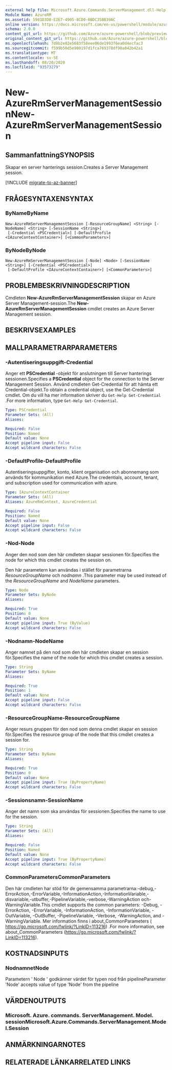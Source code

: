 ```yaml
---
external help file: Microsoft.Azure.Commands.ServerManagement.dll-Help.xml
Module Name: AzureRM
ms.assetid: 5981D3D8-E2E7-4905-8CD0-8BDC35BB39AC
online version: https://docs.microsoft.com/en-us/powershell/module/azurerm.servermanagement/new-azurermservermanagementsession
schema: 2.0.0
content_git_url: https://github.com/Azure/azure-powershell/blob/preview/src/ResourceManager/ServerManagement/Commands.ServerManagement/help/New-AzureRmServerManagementSession.md
original_content_git_url: https://github.com/Azure/azure-powershell/blob/preview/src/ResourceManager/ServerManagement/Commands.ServerManagement/help/New-AzureRmServerManagementSession.md
ms.openlocfilehash: 7d8b2e02e5683f58eee06de1993f6ea0d4ecfac3
ms.sourcegitcommit: f599b50d5e980197d1fca769378df90a842b42a1
ms.translationtype: MT
ms.contentlocale: sv-SE
ms.lasthandoff: 08/20/2020
ms.locfileid: "93573279"
---
```

# <span data-ttu-id="1abf9-101">New-AzureRmServerManagementSession</span><span class="sxs-lookup"><span data-stu-id="1abf9-101">New-AzureRmServerManagementSession</span></span>

## <span data-ttu-id="1abf9-102">Sammanfattning</span><span class="sxs-lookup"><span data-stu-id="1abf9-102">SYNOPSIS</span></span>
<span data-ttu-id="1abf9-103">Skapar en server hanterings session.</span><span class="sxs-lookup"><span data-stu-id="1abf9-103">Creates a Server Management session.</span></span>

[!INCLUDE [migrate-to-az-banner](../../includes/migrate-to-az-banner.md)]

## <span data-ttu-id="1abf9-104">FRÅGESYNTAXEN</span><span class="sxs-lookup"><span data-stu-id="1abf9-104">SYNTAX</span></span>

### <span data-ttu-id="1abf9-105">ByName</span><span class="sxs-lookup"><span data-stu-id="1abf9-105">ByName</span></span>
```
New-AzureRmServerManagementSession [-ResourceGroupName] <String> [-NodeName] <String> [-SessionName <String>]
 [-Credential <PSCredential>] [-DefaultProfile <IAzureContextContainer>] [<CommonParameters>]
```

### <span data-ttu-id="1abf9-106">ByNode</span><span class="sxs-lookup"><span data-stu-id="1abf9-106">ByNode</span></span>
```
New-AzureRmServerManagementSession [-Node] <Node> [-SessionName <String>] [-Credential <PSCredential>]
 [-DefaultProfile <IAzureContextContainer>] [<CommonParameters>]
```

## <span data-ttu-id="1abf9-107">PROBLEMBESKRIVNING</span><span class="sxs-lookup"><span data-stu-id="1abf9-107">DESCRIPTION</span></span>
<span data-ttu-id="1abf9-108">Cmdleten **New-AzureRmServerManagementSession** skapar en Azure Server Management-session.</span><span class="sxs-lookup"><span data-stu-id="1abf9-108">The **New-AzureRmServerManagementSession** cmdlet creates an Azure Server Management session.</span></span>

## <span data-ttu-id="1abf9-109">BESKRIVS</span><span class="sxs-lookup"><span data-stu-id="1abf9-109">EXAMPLES</span></span>

## <span data-ttu-id="1abf9-110">MALLPARAMETRAR</span><span class="sxs-lookup"><span data-stu-id="1abf9-110">PARAMETERS</span></span>

### <span data-ttu-id="1abf9-111">-Autentiseringsuppgift</span><span class="sxs-lookup"><span data-stu-id="1abf9-111">-Credential</span></span>
<span data-ttu-id="1abf9-112">Anger ett **PSCredential** -objekt för anslutningen till Server hanterings sessionen.</span><span class="sxs-lookup"><span data-stu-id="1abf9-112">Specifies a **PSCredential** object for the connection to the Server Management Session.</span></span>
<span data-ttu-id="1abf9-113">Använd cmdleten Get-Credential för att hämta ett Credential-objekt.</span><span class="sxs-lookup"><span data-stu-id="1abf9-113">To obtain a credential object, use the Get-Credential cmdlet.</span></span>
<span data-ttu-id="1abf9-114">Om du vill ha mer information skriver du `Get-Help Get-Credential` .</span><span class="sxs-lookup"><span data-stu-id="1abf9-114">For more information, type `Get-Help Get-Credential`.</span></span>

```yaml
Type: PSCredential
Parameter Sets: (All)
Aliases: 

Required: False
Position: Named
Default value: None
Accept pipeline input: False
Accept wildcard characters: False
```

### <span data-ttu-id="1abf9-115">-DefaultProfile</span><span class="sxs-lookup"><span data-stu-id="1abf9-115">-DefaultProfile</span></span>
<span data-ttu-id="1abf9-116">Autentiseringsuppgifter, konto, klient organisation och abonnemang som används för kommunikation med Azure.</span><span class="sxs-lookup"><span data-stu-id="1abf9-116">The credentials, account, tenant, and subscription used for communication with azure.</span></span>

```yaml
Type: IAzureContextContainer
Parameter Sets: (All)
Aliases: AzureRmContext, AzureCredential

Required: False
Position: Named
Default value: None
Accept pipeline input: False
Accept wildcard characters: False
```

### <span data-ttu-id="1abf9-117">-Nod</span><span class="sxs-lookup"><span data-stu-id="1abf9-117">-Node</span></span>
<span data-ttu-id="1abf9-118">Anger den nod som den här cmdleten skapar sessionen för.</span><span class="sxs-lookup"><span data-stu-id="1abf9-118">Specifies the node for which this cmdlet creates the session on.</span></span>

<span data-ttu-id="1abf9-119">Den här parametern kan användas i stället för parametrarna *ResourceGroupName* och *nodnamn* .</span><span class="sxs-lookup"><span data-stu-id="1abf9-119">This parameter may be used instead of the *ResourceGroupName* and *NodeName* parameters.</span></span>

```yaml
Type: Node
Parameter Sets: ByNode
Aliases: 

Required: True
Position: 0
Default value: None
Accept pipeline input: True (ByValue)
Accept wildcard characters: False
```

### <span data-ttu-id="1abf9-120">-Nodnamn</span><span class="sxs-lookup"><span data-stu-id="1abf9-120">-NodeName</span></span>
<span data-ttu-id="1abf9-121">Anger namnet på den nod som den här cmdleten skapar en session för.</span><span class="sxs-lookup"><span data-stu-id="1abf9-121">Specifies the name of the node for which this cmdlet creates a session.</span></span>

```yaml
Type: String
Parameter Sets: ByName
Aliases: 

Required: True
Position: 1
Default value: None
Accept pipeline input: False
Accept wildcard characters: False
```

### <span data-ttu-id="1abf9-122">-ResourceGroupName</span><span class="sxs-lookup"><span data-stu-id="1abf9-122">-ResourceGroupName</span></span>
<span data-ttu-id="1abf9-123">Anger resurs gruppen för den nod som denna cmdlet skapar en session för.</span><span class="sxs-lookup"><span data-stu-id="1abf9-123">Specifies the resource group of the node that this cmdlet creates a session for.</span></span>

```yaml
Type: String
Parameter Sets: ByName
Aliases: 

Required: True
Position: 0
Default value: None
Accept pipeline input: True (ByPropertyName)
Accept wildcard characters: False
```

### <span data-ttu-id="1abf9-124">-Sessionsnamn</span><span class="sxs-lookup"><span data-stu-id="1abf9-124">-SessionName</span></span>
<span data-ttu-id="1abf9-125">Anger det namn som ska användas för sessionen.</span><span class="sxs-lookup"><span data-stu-id="1abf9-125">Specifies the name to use for the session.</span></span>

```yaml
Type: String
Parameter Sets: (All)
Aliases: 

Required: False
Position: Named
Default value: None
Accept pipeline input: True (ByPropertyName)
Accept wildcard characters: False
```

### <span data-ttu-id="1abf9-126">CommonParameters</span><span class="sxs-lookup"><span data-stu-id="1abf9-126">CommonParameters</span></span>
<span data-ttu-id="1abf9-127">Den här cmdleten har stöd för de gemensamma parametrarna:-debug,-ErrorAction,-ErrorVariable,-InformationAction,-InformationVariable,-disvariable,-utbuffer,-PipelineVariable,-verbose,-WarningAction och-WarningVariable.</span><span class="sxs-lookup"><span data-stu-id="1abf9-127">This cmdlet supports the common parameters: -Debug, -ErrorAction, -ErrorVariable, -InformationAction, -InformationVariable, -OutVariable, -OutBuffer, -PipelineVariable, -Verbose, -WarningAction, and -WarningVariable.</span></span> <span data-ttu-id="1abf9-128">Mer information finns i about_CommonParameters ( https://go.microsoft.com/fwlink/?LinkID=113216) .</span><span class="sxs-lookup"><span data-stu-id="1abf9-128">For more information, see about_CommonParameters (https://go.microsoft.com/fwlink/?LinkID=113216).</span></span>

## <span data-ttu-id="1abf9-129">KOSTNADS</span><span class="sxs-lookup"><span data-stu-id="1abf9-129">INPUTS</span></span>

### <span data-ttu-id="1abf9-130">Nodnamnet</span><span class="sxs-lookup"><span data-stu-id="1abf9-130">Node</span></span>
<span data-ttu-id="1abf9-131">Parametern ' Node ' godkänner värdet för typen nod från pipeline</span><span class="sxs-lookup"><span data-stu-id="1abf9-131">Parameter 'Node' accepts value of type 'Node' from the pipeline</span></span>

## <span data-ttu-id="1abf9-132">VÄRDEN</span><span class="sxs-lookup"><span data-stu-id="1abf9-132">OUTPUTS</span></span>

### <span data-ttu-id="1abf9-133">Microsoft. Azure. commands. ServerManagement. Model. session</span><span class="sxs-lookup"><span data-stu-id="1abf9-133">Microsoft.Azure.Commands.ServerManagement.Model.Session</span></span>

## <span data-ttu-id="1abf9-134">ANMÄRKNINGAR</span><span class="sxs-lookup"><span data-stu-id="1abf9-134">NOTES</span></span>

## <span data-ttu-id="1abf9-135">RELATERADE LÄNKAR</span><span class="sxs-lookup"><span data-stu-id="1abf9-135">RELATED LINKS</span></span>

